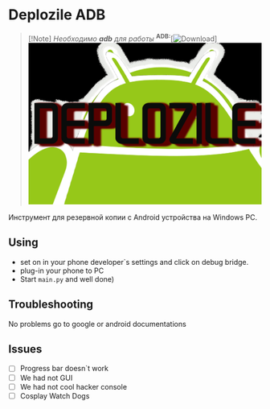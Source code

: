 # Deplozile ADB
>[!Note] *Необходимо **adb** для работы* 
<sup><strong>ADB:</strong></sup>[![Download](https://developer.android.com/tools/adb)]
![pic](res\pic\wha-the-hell.jpg)

Инструмент для резервной копии с Android устройства на Windows PC.

## Using
* set on in your phone developer\`s settings and click on debug bridge.
* plug-in your phone to PC
* Start `main.py` and well done)

## Troubleshooting
No problems go to google or android documentations

## Issues
- [ ] Progress bar doesn\`t work
- [ ] We had not GUI
- [ ] We had not cool hacker console
- [ ] Cosplay Watch Dogs